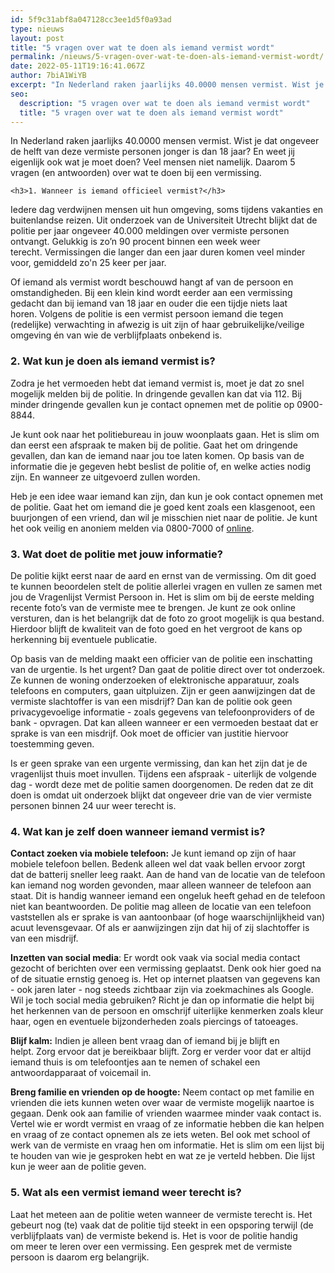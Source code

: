 ```yaml
---
id: 5f9c31abf8a047128cc3ee1d5f0a93ad
type: nieuws
layout: post
title: "5 vragen over wat te doen als iemand vermist wordt"
permalink: /nieuws/5-vragen-over-wat-te-doen-als-iemand-vermist-wordt/
date: 2022-05-11T19:16:41.067Z
author: 7biA1WiYB
excerpt: "In Nederland raken jaarlijks 40.0000 mensen vermist. Wist je dat ongeveer de helft van deze vermiste personen jonger is dan 18 jaar? En weet jij eigenlijk ook wat je moet doen? Veel mensen niet namelijk. Daarom 5 vragen (en antwoorden) over wat te doen bij een vermissing.  "
seo:
  description: "5 vragen over wat te doen als iemand vermist wordt"
  title: "5 vragen over wat te doen als iemand vermist wordt"
---
```

In Nederland raken jaarlijks 40.0000 mensen vermist. Wist je dat ongeveer de helft van deze vermiste personen jonger is dan 18 jaar? En weet jij eigenlijk ook wat je moet doen? Veel mensen niet namelijk. Daarom 5 vragen (en antwoorden) over wat te doen bij een vermissing.  

    <h3>1. Wanneer is iemand officieel vermist?</h3>
<p>Iedere dag verdwijnen mensen uit hun omgeving, soms tijdens vakanties en buitenlandse reizen. Uit onderzoek van de Universiteit Utrecht blijkt dat de politie per jaar ongeveer 40.000 meldingen over vermiste personen ontvangt. Gelukkig is zo’n 90 procent binnen een week weer terecht. Vermissingen die langer dan een jaar duren komen veel minder voor, gemiddeld zo'n 25 keer per jaar. </p>
<p>Of iemand als vermist wordt beschouwd hangt af van de persoon en omstandigheden. Bij een klein kind wordt eerder aan een vermissing gedacht dan bij iemand van 18 jaar en ouder die een tijdje niets laat horen. Volgens de politie is een vermist persoon iemand die tegen (redelijke) verwachting in afwezig is uit zijn of haar gebruikelijke/veilige omgeving én van wie de verblijfplaats onbekend is.</p>
<h3>2. Wat kun je doen als iemand vermist is?</h3>
<p>Zodra je het vermoeden hebt dat iemand vermist is, moet je dat zo snel mogelijk melden bij de politie. In dringende gevallen kan dat via 112. Bij minder dringende gevallen kun je contact opnemen met de politie op 0900-8844.</p>
<p>Je kunt ook naar het politiebureau in jouw woonplaats gaan. Het is slim om dan eerst een afspraak te maken bij de politie. Gaat het om dringende gevallen, dan kan de iemand naar jou toe laten komen. Op basis van de informatie die je gegeven hebt beslist de politie of, en welke acties nodig zijn. En wanneer ze uitgevoerd zullen worden.</p>
<p>Heb je een idee waar iemand kan zijn, dan kun je ook contact opnemen met de politie. Gaat het om iemand die je goed kent zoals een klasgenoot, een buurjongen of een vriend, dan wil je misschien niet naar de politie. Je kunt het ook veilig en anoniem melden via 0800-7000 of <a href="https://www.politie.nl/themas/vermissing.html">online</a>. </p>
<h3>3. Wat doet de politie met jouw informatie?</h3>
<p>De politie kijkt eerst naar de aard en ernst van de vermissing. Om dit goed te kunnen beoordelen stelt de politie allerlei vragen en vullen ze samen met jou de Vragenlijst Vermist Persoon in. Het is slim om bij de eerste melding recente foto’s van de vermiste mee te brengen. Je kunt ze ook online versturen, dan is het belangrijk dat de foto zo groot mogelijk is qua bestand. Hierdoor blijft de kwaliteit van de foto goed en het vergroot de kans op herkenning bij eventuele publicatie.</p>
<p>Op basis van de melding maakt een officier van de politie een inschatting van de urgentie. Is het urgent? Dan gaat de politie direct over tot onderzoek. Ze kunnen de woning onderzoeken of elektronische apparatuur, zoals telefoons en computers, gaan uitpluizen. Zijn er geen aanwijzingen dat de vermiste slachtoffer is van een misdrijf? Dan kan de politie ook geen privacygevoelige informatie - zoals gegevens van telefoonproviders of de bank - opvragen. Dat kan alleen wanneer er een vermoeden bestaat dat er sprake is van een misdrijf. Ook moet de officier van justitie hiervoor toestemming geven.</p>
<p>Is er geen sprake van een urgente vermissing, dan kan het zijn dat je de vragenlijst thuis moet invullen. Tijdens een afspraak - uiterlijk de volgende dag - wordt deze met de politie samen doorgenomen. De reden dat ze dit doen is omdat uit onderzoek blijkt dat ongeveer drie van de vier vermiste personen binnen 24 uur weer terecht is.</p>
<h3>4. Wat kan je zelf doen wanneer iemand vermist is?</h3>
<p><strong>Contact zoeken via mobiele telefoon:</strong> Je kunt iemand op zijn of haar mobiele telefoon bellen. Bedenk alleen wel dat vaak bellen ervoor zorgt dat de batterij sneller leeg raakt. Aan de hand van de locatie van de telefoon kan iemand nog worden gevonden, maar alleen wanneer de telefoon aan staat. Dit is handig wanneer iemand een ongeluk heeft gehad en de telefoon niet kan beantwoorden. De politie mag alleen de locatie van een telefoon vaststellen als er sprake is van aantoonbaar (of hoge waarschijnlijkheid van) acuut levensgevaar. Of als er aanwijzingen zijn dat hij of zij slachtoffer is van een misdrijf.</p>
<p><strong>Inzetten van social media</strong>: Er wordt ook vaak via social media contact gezocht of berichten over een vermissing geplaatst. Denk ook hier goed na of de situatie ernstig genoeg is. Het op internet plaatsen van gegevens kan - ook jaren later - nog steeds zichtbaar zijn via zoekmachines als Google. Wil je toch social media gebruiken? Richt je dan op informatie die helpt bij het herkennen van de persoon en omschrijf uiterlijke kenmerken zoals kleur haar, ogen en eventuele bijzonderheden zoals piercings of tatoeages.</p>
<p><strong>Blijf kalm:</strong> Indien je alleen bent vraag dan of iemand bij je blijft en helpt. Zorg ervoor dat je bereikbaar blijft. Zorg er verder voor dat er altijd iemand thuis is om telefoontjes aan te nemen of schakel een antwoordapparaat of voicemail in.</p>
<p><strong>Breng familie en vrienden op de hoogte:</strong> Neem contact op met familie en vrienden die iets kunnen weten over waar de vermiste mogelijk naartoe is gegaan. Denk ook aan familie of vrienden waarmee minder vaak contact is. Vertel wie er wordt vermist en vraag of ze informatie hebben die kan helpen en vraag of ze contact opnemen als ze iets weten. Bel ook met school of werk van de vermiste en vraag hen om informatie. Het is slim om een lijst bij te houden van wie je gesproken hebt en wat ze je verteld hebben. Die lijst kun je weer aan de politie geven.</p>
<h3>5. Wat als een vermist iemand weer terecht is?</h3>
<p>Laat het meteen aan de politie weten wanneer de vermiste terecht is. Het gebeurt nog (te) vaak dat de politie tijd steekt in een opsporing terwijl (de verblijfplaats van) de vermiste bekend is. Het is voor de politie handig om meer te leren over een vermissing. Een gesprek met de vermiste persoon is daarom erg belangrijk.</p>  

